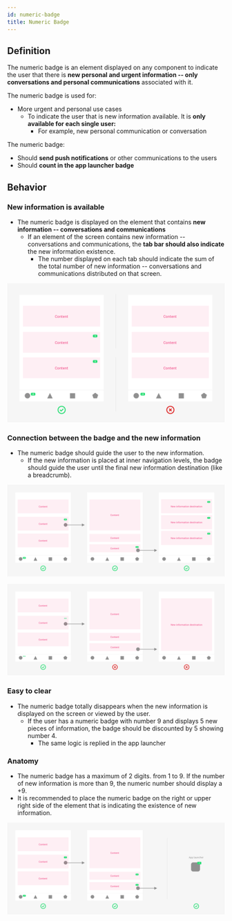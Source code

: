 ```yaml
---
id: numeric-badge
title: Numeric Badge
---
```


## Definition

The numeric badge is an element displayed on any component to indicate the user that there is **new personal and urgent information -- only conversations and personal communications** associated with it.

The numeric badge is used for:

* More urgent and personal use cases
  * To indicate the user that is new information available. It is **only available for each single user:**
    * For example, new personal communication or conversation 

The numeric badge:

* Should **send push notifications** or other communications to the users
* Should **count in the app launcher badge**

## Behavior

### New information is available

* The numeric badge is displayed on the element that contains **new information -- conversations and communications**
  * If an element of the screen contains new information -- conversations and communications, the **tab bar should also indicate** the new information existence. 
    * The number displayed on each tab should indicate the sum of the total number of new information -- conversations and communications distributed on that screen.

![](../../img/new-information-available_numeric.png)

### Connection between the badge and the new information

* The numeric badge should guide the user to the new information.
  * If the new information is placed at inner navigation levels, the badge should guide the user until the final new information destination \(like a breadcrumb\).

![](../../img/connection-between-badge-and-information_1-numeric.png)

![](../../img/connection-between-badge-and-information.png)

### Easy to clear

* The numeric badge totally disappears when the new information is displayed on the screen or viewed by the user.
  * If the user has a numeric badge with number 9 and displays 5 new pieces of information, the badge should be discounted by 5 showing number 4.
    * The same logic is replied in the app launcher

### Anatomy

* The numeric badge has a maximum of 2 digits. from 1 to 9. If the number of new information is more than 9, the numeric number should display a +9.
* It is recommended to place the numeric badge on the right or upper right side of the element that is indicating the existence of new information.

![](../../img/connection-between-badge-and-information_launcher.png)

